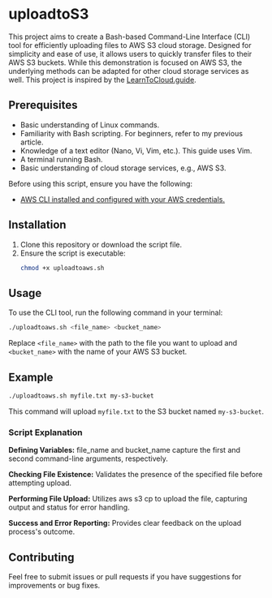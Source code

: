 # uploadtoS3

This project aims to create a Bash-based Command-Line Interface (CLI) tool for efficiently uploading files to AWS S3 cloud storage. Designed for simplicity and ease of use, it allows users to quickly transfer files to their AWS S3 buckets. While this demonstration is focused on AWS S3, the underlying methods can be adapted for other cloud storage services as well. This project is inspired by the [LearnToCloud.guide](https://learntocloud.guide/).


## Prerequisites
- Basic understanding of Linux commands.
- Familiarity with Bash scripting. For beginners, refer to my previous article.
- Knowledge of a text editor (Nano, Vi, Vim, etc.). This guide uses Vim.
- A terminal running Bash.
- Basic understanding of cloud storage services, e.g., AWS S3.


Before using this script, ensure you have the following:

+ [AWS CLI installed and configured with your AWS credentials.](https://docs.aws.amazon.com/cli/latest/userguide/cli-chap-configure.html)

## Installation

1. Clone this repository or download the script file.
2. Ensure the script is executable:
    ```bash
    chmod +x uploadtoaws.sh
    ```

## Usage

To use the CLI tool, run the following command in your terminal:

```bash
./uploadtoaws.sh <file_name> <bucket_name>
```

Replace `<file_name>` with the path to the file you want to upload and `<bucket_name>` with the name of your AWS S3 bucket.

## Example

```bash
./uploadtoaws.sh myfile.txt my-s3-bucket
```

This command will upload `myfile.txt` to the S3 bucket named `my-s3-bucket`.

### Script Explanation
  
__Defining Variables:__ file_name and bucket_name capture the first and second command-line arguments, respectively.

__Checking File Existence:__ Validates the presence of the specified file before attempting upload.

__Performing File Upload:__ Utilizes aws s3 cp to upload the file, capturing output and status for error handling.

__Success and Error Reporting:__ Provides clear feedback on the upload process's outcome.  

## Contributing

Feel free to submit issues or pull requests if you have suggestions for improvements or bug fixes.
  
